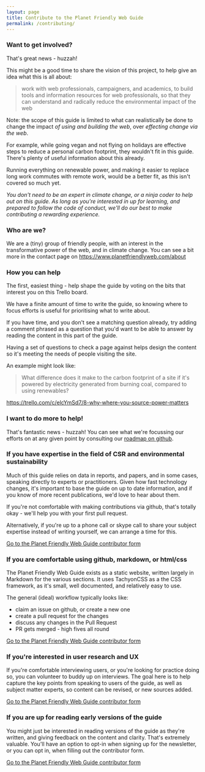 ```yaml
---
layout: page
title: Contribute to the Planet Friendly Web Guide
permalink: /contributing/
---
```


### Want to get involved?

That's great news - huzzah!

This might be a good time to share the vision of this project, to help give an idea what this is all about:

> work with web professionals, campaigners, and academics, to build tools and information resources for web professionals, so that they can understand and radically reduce the environmental impact of the web

Note: the scope of this guide is limited to what can realistically be done to change the impact _of using and building the web_, over _effecting change via the web_.

For example, while going vegan and not flying on holidays are effective steps to reduce a personal carbon footprint, they wouldn't fit in this guide. There's plenty of useful information about this already.

Running everything on renewable power, and making it easier to replace long work commutes with remote work, would be a better fit, as this isn't covered so much yet.

_You don't need to be an expert in climate change, or a ninja coder to help out on this guide. As long as you're interested in up for learning, and prepared to follow the code of conduct, we'll do our best to make contributing a rewarding experience._

### Who are we?

We are a (tiny) group of friendly people, with an interest in the transformative power of the web, and in climate change. You can see a bit more in the contact page on https://www.planetfriendlyweb.com/about

### How you can help

The first, easiest thing - help shape the guide by voting on the bits that interest you on this Trello board.

We have a finite amount of time to write the guide, so knowing where to focus efforts is useful for prioritising what to write about.

If you have time, and you don't see a matching question already, try adding a comment phrased as a question that you'd want to be able to answer by reading the content in this part of the guide.

Having a set of questions to check a page against helps design the content so it's meeting the needs of people visiting the site.

An example might look like:

> What difference does it make to the carbon footprint of a site if it's powered by electricity generated from burning coal, compared to using renewables?

https://trello.com/c/elcYmSd7/8-why-where-you-source-power-matters

### I want to do more to help!

That's fantastic news - huzzah! You can see what we're focussing our efforts on  at any given point by consulting our [roadmap on github](https://github.com/productscience/planet-friendly-web/projects/1).

### If you have expertise in the field of CSR and environmental sustainability

Much of this guide relies on data in reports, and papers, and in some cases, speaking directly to experts or practitioners. Given how fast technology changes, it's important to base the guide on up to date information, and if you know of more recent publications, we'd love to hear about them.

If you're not comfortable with making contributions via github, that's totally okay - we'll help you with your first pull request.

Alternatively, if you're up to a phone call or skype call to share your subject expertise instead of writing yourself, we can arrange a time for this.

[Go to the Planet Friendly Web Guide contributor form](https://docs.google.com/forms/d/e/1FAIpQLSdQPnCVOOxvQABIO2lkXUONvLEnUmDg0XMw3e6itYudHQwT_w/viewform?usp=sf_link)

### If you are comfortable using github, markdown, or html/css

The Planet Friendly Web Guide exists as a static website, written largely in Markdown for the various sections. It uses TachyonCSS as a the CSS framework, as it's small, well documented, and relatively easy to use.

The general (ideal) workflow typically looks like:

- claim an issue on github, or create a new one
- create a pull request for the changes
- discuss any changes in the Pull Request
- PR gets merged - high fives all round

[Go to the Planet Friendly Web Guide contributor form](https://docs.google.com/forms/d/e/1FAIpQLSdQPnCVOOxvQABIO2lkXUONvLEnUmDg0XMw3e6itYudHQwT_w/viewform?usp=sf_link)


### If you're interested in user research and UX

If you're comfortable interviewing users, or you're looking for practice doing so, you can volunteer to buddy up on interviews. The goal here is to help capture the key points from speaking to users of the guide, as well as subject matter experts, so content can be revised, or new sources added.

[Go to the Planet Friendly Web Guide contributor form](https://docs.google.com/forms/d/e/1FAIpQLSdQPnCVOOxvQABIO2lkXUONvLEnUmDg0XMw3e6itYudHQwT_w/viewform?usp=sf_link)


### If you are up for reading early versions of the guide

You might just be interested in reading versions of the guide as they're written, and giving feedback on the content and clarity. That's extremely valuable. You'll have an option to opt-in when signing up for the newsletter, or you can opt in, when filling out the contributor form.

[Go to the Planet Friendly Web Guide contributor form](https://docs.google.com/forms/d/e/1FAIpQLSdQPnCVOOxvQABIO2lkXUONvLEnUmDg0XMw3e6itYudHQwT_w/viewform?usp=sf_link)
